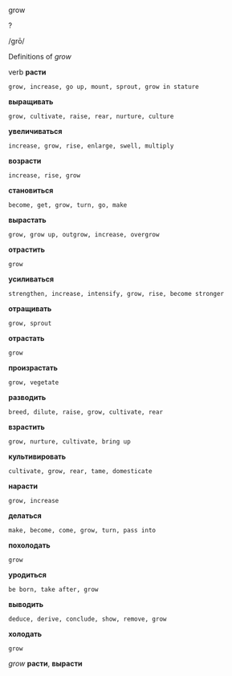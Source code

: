 grow

?

/ɡrō/

Definitions of _grow_

verb
**расти**

    grow, increase, go up, mount, sprout, grow in stature
**выращивать**

    grow, cultivate, raise, rear, nurture, culture
**увеличиваться**

    increase, grow, rise, enlarge, swell, multiply
**возрасти**

    increase, rise, grow
**становиться**

    become, get, grow, turn, go, make
**вырастать**

    grow, grow up, outgrow, increase, overgrow
**отрастить**

    grow
**усиливаться**

    strengthen, increase, intensify, grow, rise, become stronger
**отращивать**

    grow, sprout
**отрастать**

    grow
**произрастать**

    grow, vegetate
**разводить**

    breed, dilute, raise, grow, cultivate, rear
**взрастить**

    grow, nurture, cultivate, bring up
**культивировать**

    cultivate, grow, rear, tame, domesticate
**нарасти**

    grow, increase
**делаться**

    make, become, come, grow, turn, pass into
**похолодать**

    grow
**уродиться**

    be born, take after, grow
**выводить**

    deduce, derive, conclude, show, remove, grow
**холодать**

    grow

_grow_
**расти**, **вырасти**